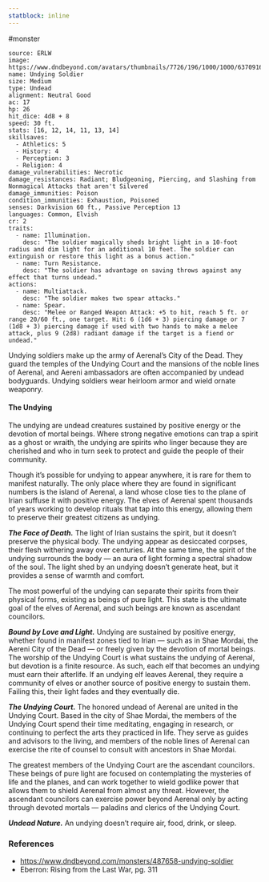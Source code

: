 ```yaml
---
statblock: inline
---
```

 #monster 

```statblock
source: ERLW
image: https://www.dndbeyond.com/avatars/thumbnails/7726/196/1000/1000/637091692561869434.png
name: Undying Soldier
size: Medium
type: Undead
alignment: Neutral Good
ac: 17
hp: 26
hit_dice: 4d8 + 8
speed: 30 ft.
stats: [16, 12, 14, 11, 13, 14]
skillsaves:
  - Athletics: 5
  - History: 4
  - Perception: 3
  - Religion: 4
damage_vulnerabilities: Necrotic
damage_resistances: Radiant; Bludgeoning, Piercing, and Slashing from Nonmagical Attacks that aren't Silvered
damage_immunities: Poison
condition_immunities: Exhaustion, Poisoned
senses: Darkvision 60 ft., Passive Perception 13
languages: Common, Elvish
cr: 2
traits:
  - name: Illumination.
    desc: "The soldier magically sheds bright light in a 10-foot radius and dim light for an additional 10 feet. The soldier can extinguish or restore this light as a bonus action."
  - name: Turn Resistance.
    desc: "The soldier has advantage on saving throws against any effect that turns undead."
actions:
  - name: Multiattack.
    desc: "The soldier makes two spear attacks."
  - name: Spear.
    desc: "Melee or Ranged Weapon Attack: +5 to hit, reach 5 ft. or range 20/60 ft., one target. Hit: 6 (1d6 + 3) piercing damage or 7 (1d8 + 3) piercing damage if used with two hands to make a melee attack, plus 9 (2d8) radiant damage if the target is a fiend or undead."
```

Undying soldiers make up the army of Aerenal’s City of the Dead. They guard the temples of the Undying Court and the mansions of the noble lines of Aerenal, and Aereni ambassadors are often accompanied by undead bodyguards. Undying soldiers wear heirloom armor and wield ornate weaponry.

#### The Undying

The undying are undead creatures sustained by positive energy or the devotion of mortal beings. Where strong negative emotions can trap a spirit as a ghost or wraith, the undying are spirits who linger because they are cherished and who in turn seek to protect and guide the people of their community.

Though it’s possible for undying to appear anywhere, it is rare for them to manifest naturally. The only place where they are found in significant numbers is the island of Aerenal, a land whose close ties to the plane of Irian suffuse it with positive energy. The elves of Aerenal spent thousands of years working to develop rituals that tap into this energy, allowing them to preserve their greatest citizens as undying.

_**The Face of Death.**_ The light of Irian sustains the spirit, but it doesn’t preserve the physical body. The undying appear as desiccated corpses, their flesh withering away over centuries. At the same time, the spirit of the undying surrounds the body — an aura of light forming a spectral shadow of the soul. The light shed by an undying doesn’t generate heat, but it provides a sense of warmth and comfort.

The most powerful of the undying can separate their spirits from their physical forms, existing as beings of pure light. This state is the ultimate goal of the elves of Aerenal, and such beings are known as ascendant councilors.

_**Bound by Love and Light.**_ Undying are sustained by positive energy, whether found in manifest zones tied to Irian — such as in Shae Mordai, the Aereni City of the Dead — or freely given by the devotion of mortal beings. The worship of the Undying Court is what sustains the undying of Aerenal, but devotion is a finite resource. As such, each elf that becomes an undying must earn their afterlife. If an undying elf leaves Aerenal, they require a community of elves or another source of positive energy to sustain them. Failing this, their light fades and they eventually die.

_**The Undying Court.**_ The honored undead of Aerenal are united in the Undying Court. Based in the city of Shae Mordai, the members of the Undying Court spend their time meditating, engaging in research, or continuing to perfect the arts they practiced in life. They serve as guides and advisors to the living, and members of the noble lines of Aerenal can exercise the rite of counsel to consult with ancestors in Shae Mordai.

The greatest members of the Undying Court are the ascendant councilors. These beings of pure light are focused on contemplating the mysteries of life and the planes, and can work together to wield godlike power that allows them to shield Aerenal from almost any threat. However, the ascendant councilors can exercise power beyond Aerenal only by acting through devoted mortals — paladins and clerics of the Undying Court.

_**Undead Nature.**_ An undying doesn’t require air, food, drink, or sleep.

### References

* https://www.dndbeyond.com/monsters/487658-undying-soldier
* Eberron: Rising from the Last War, pg. 311
